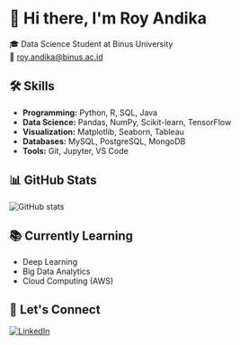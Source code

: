 # 👋 Hi there, I'm Roy Andika

🎓 Data Science Student at Binus University  
📧 roy.andika@binus.ac.id

## 🛠 Skills
- **Programming:** Python, R, SQL, Java
- **Data Science:** Pandas, NumPy, Scikit-learn, TensorFlow
- **Visualization:** Matplotlib, Seaborn, Tableau
- **Databases:** MySQL, PostgreSQL, MongoDB
- **Tools:** Git, Jupyter, VS Code

## 📊 GitHub Stats
![GitHub stats](https://github-readme-stats.vercel.app/api?username=royandika&show_icons=true&theme=radical)

## 📚 Currently Learning
- Deep Learning
- Big Data Analytics
- Cloud Computing (AWS)

## 🤝 Let's Connect
[![LinkedIn](https://img.shields.io/badge/-LinkedIn-blue?style=flat-square&logo=LinkedIn&logoColor=white)](https://linkedin.com/in/royandika)
